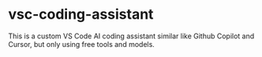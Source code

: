 # vsc-coding-assistant
This is a custom VS Code AI coding assistant similar like Github Copilot and Cursor, but only using free tools and models.
